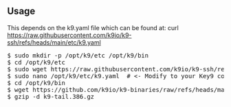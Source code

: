 Usage
-----

This depends on the k9.yaml file which can be found at: curl https://raw.githubusercontent.com/k9io/k9-ssh/refs/heads/main/etc/k9.yaml

<pre>
$ sudo mkdir -p /opt/k9/etc /opt/k9/bin
$ cd /opt/k9/etc
$ sudo wget https://raw.githubusercontent.com/k9io/k9-ssh/refs/heads/main/etc/k9.yaml
$ sudo nano /opt/k9/etc/k9.yaml  # <- Modify to your Key9 configurations
$ cd /opt/k9/bin
$ wget https://github.com/k9io/k9-binaries/raw/refs/heads/main/k9-tail/linux/k9-tail.386.gz  # Match your arch/OS! 
$ gzip -d k9-tail.386.gz 
</pre>





